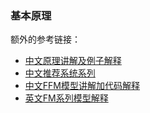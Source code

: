 ### 基本原理
额外的参考链接：
- [中文原理讲解及例子解释](https://blog.csdn.net/weixin_31866177/article/details/105257866)
- [中文推荐系统系列](https://blog.csdn.net/weixin_46838716/article/details/126554177)
- [中文FFM模型讲解加代码解释](https://www.cnblogs.com/sunupo/p/12826308.html)
- [英文FM系列模型解释](https://medium.com/@vinitvssingh5/explaining-the-field-aware-factorization-machines-ffms-for-ctr-prediction-2e98b2949dd6)
